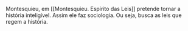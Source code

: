 Montesquieu, em [[Montesquieu. Espírito das Leis]] pretende tornar a história inteligível. Assim ele faz sociologia. Ou seja, busca as leis que regem a história. 